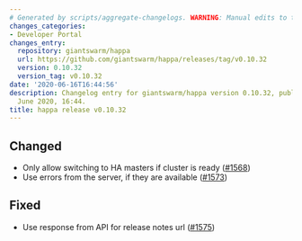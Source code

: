 ```yaml
---
# Generated by scripts/aggregate-changelogs. WARNING: Manual edits to this files will be overwritten.
changes_categories:
- Developer Portal
changes_entry:
  repository: giantswarm/happa
  url: https://github.com/giantswarm/happa/releases/tag/v0.10.32
  version: 0.10.32
  version_tag: v0.10.32
date: '2020-06-16T16:44:56'
description: Changelog entry for giantswarm/happa version 0.10.32, published on 16
  June 2020, 16:44.
title: happa release v0.10.32
---
```


## Changed

- Only allow switching to HA masters if cluster is ready ([#1568](https://github.com/giantswarm/happa/pull/1568))
- Use errors from the server, if they are available ([#1573](https://github.com/giantswarm/happa/pull/1573))

## Fixed

- Use response from API for release notes url ([#1575](https://github.com/giantswarm/happa/pull/1575))

